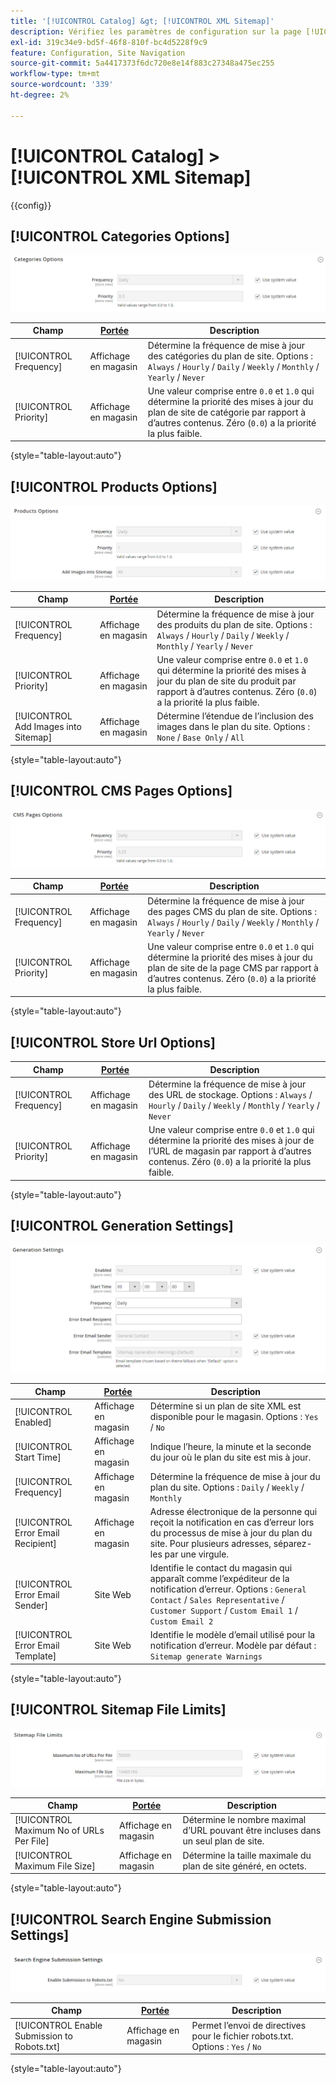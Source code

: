 ```yaml
---
title: '[!UICONTROL Catalog] &gt; [!UICONTROL XML Sitemap]'
description: Vérifiez les paramètres de configuration sur la page [!UICONTROL Catalog] &gt; [!UICONTROL XML Sitemap] de l’administrateur Commerce.
exl-id: 319c34e9-bd5f-46f8-810f-bc4d5228f9c9
feature: Configuration, Site Navigation
source-git-commit: 5a4417373f6dc720e8e14f883c27348a475ec255
workflow-type: tm+mt
source-wordcount: '339'
ht-degree: 2%

---
```


# [!UICONTROL Catalog] > [!UICONTROL XML Sitemap]

{{config}}

## [!UICONTROL Categories Options]

![Options des catégories](./assets/xml-sitemap-categories-options.png)<!-- zoom -->

<!-- [Categories Options](https://experienceleague.adobe.com/fr/docs/commerce-admin/marketing/seo/sitemap-xml) -->

| Champ | [Portée](../../getting-started/websites-stores-views.md#scope-settings) | Description |
|--- |--- |--- |
| [!UICONTROL Frequency] | Affichage en magasin | Détermine la fréquence de mise à jour des catégories du plan de site. Options : `Always` / `Hourly` / `Daily` / `Weekly` / `Monthly` / `Yearly` / `Never` |
| [!UICONTROL Priority] | Affichage en magasin | Une valeur comprise entre `0.0` et `1.0` qui détermine la priorité des mises à jour du plan de site de catégorie par rapport à d’autres contenus. Zéro (`0.0`) a la priorité la plus faible. |

{style="table-layout:auto"}

## [!UICONTROL Products Options]

![Options de produits](./assets/xml-sitemap-products-options.png)<!-- zoom -->

<!-- [Products Options](https://experienceleague.adobe.com/fr/docs/commerce-admin/marketing/seo/sitemap-xml) -->

| Champ | [Portée](../../getting-started/websites-stores-views.md#scope-settings) | Description |
|--- |--- |--- |
| [!UICONTROL Frequency] | Affichage en magasin | Détermine la fréquence de mise à jour des produits du plan de site. Options : `Always` / `Hourly` / `Daily` / `Weekly` / `Monthly` / `Yearly` / `Never` |
| [!UICONTROL Priority] | Affichage en magasin | Une valeur comprise entre `0.0` et `1.0` qui détermine la priorité des mises à jour du plan de site du produit par rapport à d’autres contenus. Zéro (`0.0`) a la priorité la plus faible. |
| [!UICONTROL Add Images into Sitemap] | Affichage en magasin | Détermine l’étendue de l’inclusion des images dans le plan du site. Options : `None` / `Base Only` / `All` |

{style="table-layout:auto"}

## [!UICONTROL CMS Pages Options]

![CMS Pages Options](./assets/xml-sitemap-cms-pages-options.png)<!-- zoom -->

<!-- [CMS Pages Options](https://experienceleague.adobe.com/fr/docs/commerce-admin/marketing/seo/sitemap-xml) -->

| Champ | [Portée](../../getting-started/websites-stores-views.md#scope-settings) | Description |
|--- |--- |--- |
| [!UICONTROL Frequency] | Affichage en magasin | Détermine la fréquence de mise à jour des pages CMS du plan de site. Options : `Always` / `Hourly` / `Daily` / `Weekly` / `Monthly` / `Yearly` / `Never` |
| [!UICONTROL Priority] | Affichage en magasin | Une valeur comprise entre `0.0` et `1.0` qui détermine la priorité des mises à jour du plan de site de la page CMS par rapport à d’autres contenus. Zéro (`0.0`) a la priorité la plus faible. |

{style="table-layout:auto"}

## [!UICONTROL Store Url Options]

| Champ | [Portée](../../getting-started/websites-stores-views.md#scope-settings) | Description |
|--- |--- |--- |
| [!UICONTROL Frequency] | Affichage en magasin | Détermine la fréquence de mise à jour des URL de stockage. Options : `Always` / `Hourly` / `Daily` / `Weekly` / `Monthly` / `Yearly` / `Never` |
| [!UICONTROL Priority] | Affichage en magasin | Une valeur comprise entre `0.0` et `1.0` qui détermine la priorité des mises à jour de l’URL de magasin par rapport à d’autres contenus. Zéro (`0.0`) a la priorité la plus faible. |

{style="table-layout:auto"}

## [!UICONTROL Generation Settings]

![Paramètres de génération](./assets/xml-sitemap-generation-settings.png)<!-- zoom -->

<!-- [Generation Settings](https://experienceleague.adobe.com/fr/docs/commerce-admin/marketing/seo/sitemap-xml) -->

| Champ | [Portée](../../getting-started/websites-stores-views.md#scope-settings) | Description |
|--- |--- |--- |
| [!UICONTROL Enabled] | Affichage en magasin | Détermine si un plan de site XML est disponible pour le magasin. Options : `Yes` / `No` |
| [!UICONTROL Start Time] | Affichage en magasin | Indique l’heure, la minute et la seconde du jour où le plan du site est mis à jour. |
| [!UICONTROL Frequency] | Affichage en magasin | Détermine la fréquence de mise à jour du plan du site. Options : `Daily` / `Weekly` / `Monthly` |
| [!UICONTROL Error Email Recipient] | Affichage en magasin | Adresse électronique de la personne qui reçoit la notification en cas d’erreur lors du processus de mise à jour du plan du site. Pour plusieurs adresses, séparez-les par une virgule. |
| [!UICONTROL Error Email Sender] | Site Web | Identifie le contact du magasin qui apparaît comme l’expéditeur de la notification d’erreur. Options : `General Contact` / `Sales Representative` / `Customer Support` / `Custom Email 1` / `Custom Email 2` |
| [!UICONTROL Error Email Template] | Site Web | Identifie le modèle d’email utilisé pour la notification d’erreur. Modèle par défaut : `Sitemap generate Warnings` |

{style="table-layout:auto"}

## [!UICONTROL Sitemap File Limits]

![&#x200B; Limites de fichier plan du site &#x200B;](./assets/xml-sitemap-sitemap-file-limits.png)<!-- zoom -->

<!-- [Sitemap File Limits](https://experienceleague.adobe.com/fr/docs/commerce-admin/marketing/seo/sitemap-xml) -->

| Champ | [Portée](../../getting-started/websites-stores-views.md#scope-settings) | Description |
|--- |--- |--- |
| [!UICONTROL Maximum No of URLs Per File] | Affichage en magasin | Détermine le nombre maximal d’URL pouvant être incluses dans un seul plan de site. |
| [!UICONTROL Maximum File Size] | Affichage en magasin | Détermine la taille maximale du plan de site généré, en octets. |

{style="table-layout:auto"}

## [!UICONTROL Search Engine Submission Settings]

![Paramètres d’envoi du moteur de recherche](./assets/xml-sitemap-search-engine-submission-settings.png)<!-- zoom -->

<!-- [Search Engine Submission Settings](https://experienceleague.adobe.com/fr/docs/commerce-admin/marketing/seo/sitemap-xml) -->

| Champ | [Portée](../../getting-started/websites-stores-views.md#scope-settings) | Description |
|--- |--- |--- |
| [!UICONTROL Enable Submission to Robots.txt] | Affichage en magasin | Permet l’envoi de directives pour le fichier robots.txt. Options : `Yes` / `No` |

{style="table-layout:auto"}
